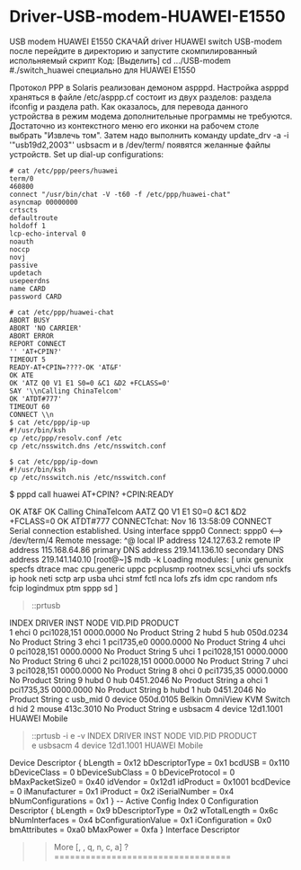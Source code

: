 Driver-USB-modem-HUAWEI-E1550
=============================

USB modem HUAWEI E1550
СКАЧАЙ driver HUAWEI switch USB-modem
после перейдите в директорию и запустите скомпилированный испольняемый скрипт
Код: [Выделить]
cd .../USB-modem
#./switch_huawei
специально для HUAWEI E1550

Протокол PPP в Solaris реализован демоном aspppd. Настройка aspppd храняться в файле /etc/asppp.cf состоит из двух разделов: раздела ifconfig и раздела path. 
Как оказалось, для перевода данного устройства в режим модема дополнительные программы не требуются. Достаточно из контекстного меню его иконки на рабочем столе выбрать "Извлечь том". Затем надо выполнить команду
update_drv -a -i '"usb19d2,2003"' usbsacm
и в /dev/term/ появятся желанные файлы устройств.
Set up dial-up configurations:

    # cat /etc/ppp/peers/huawei
    term/0
    460800
    connect "/usr/bin/chat -V -t60 -f /etc/ppp/huawei-chat"
    asyncmap 00000000
    crtscts
    defaultroute
    holdoff 1
    lcp-echo-interval 0
    noauth
    noccp
    novj
    passive
    updetach
    usepeerdns
    name CARD
    password CARD

    # cat /etc/ppp/huawei-chat
    ABORT BUSY
    ABORT 'NO CARRIER'
    ABORT ERROR
    REPORT CONNECT
    '' 'AT+CPIN?'
    TIMEOUT 5
    READY-AT+CPIN=????-OK 'AT&F'
    OK ATE
    OK 'ATZ Q0 V1 E1 S0=0 &C1 &D2 +FCLASS=0'
    SAY '\\nCalling ChinaTelcom'
    OK 'ATDT#777'
    TIMEOUT 60
    CONNECT \\n
    $ cat /etc/ppp/ip-up
    #!/usr/bin/ksh
    cp /etc/ppp/resolv.conf /etc
    cp /etc/nsswitch.dns /etc/nsswitch.conf

    $ cat /etc/ppp/ip-down
    #!/usr/bin/ksh
    cp /etc/nsswitch.nis /etc/nsswitch.conf

$ pppd call huawei
AT+CPIN?
+CPIN:READY

OK
AT&F
OK
Calling ChinaTelcom
AATZ Q0 V1 E1 S0=0 &C1 &D2 +FCLASS=0
OK
ATDT#777
CONNECTchat:  Nov 16 13:58:09 CONNECT
Serial connection established.
Using interface sppp0
Connect: sppp0 <--> /dev/term/4
Remote message: \^@
local  IP address 124.127.63.2
remote IP address 115.168.64.86
primary   DNS address 219.141.136.10
secondary DNS address 219.141.140.10
[root@~]$ mdb -k
Loading modules: [ unix genunix specfs dtrace mac cpu.generic uppc pcplusmp rootnex scsi_vhci ufs sockfs ip hook neti sctp arp usba uhci stmf fctl nca lofs zfs idm cpc random nfs fcip logindmux ptm sppp sd ]
> ::prtusb

INDEX   DRIVER      INST  NODE            VID.PID     PRODUCT             
1       ehci        0     pci1028,151     0000.0000   No Product String
2       hubd        5     hub             050d.0234   No Product String
3       ehci        1     pci1735,e0      0000.0000   No Product String
4       uhci        0     pci1028,151     0000.0000   No Product String
5       uhci        1     pci1028,151     0000.0000   No Product String
6       uhci        2     pci1028,151     0000.0000   No Product String
7       uhci        3     pci1028,151     0000.0000   No Product String
8       ohci        0     pci1735,35      0000.0000   No Product String
9       hubd        0     hub             0451.2046   No Product String
a       ohci        1     pci1735,35      0000.0000   No Product String
b       hubd        1     hub             0451.2046   No Product String
c       usb_mid     0     device          050d.0105   Belkin OmniView KVM Switch
d       hid         2     mouse           413c.3010   No Product String
e       usbsacm     4     device          12d1.1001   HUAWEI Mobile
>  ::prtusb -i e -v
INDEX   DRIVER      INST  NODE            VID.PID     PRODUCT           
e       usbsacm     4     device          12d1.1001   HUAWEI Mobile

Device Descriptor
{
    bLength = 0x12
    bDescriptorType = 0x1
    bcdUSB = 0x110
    bDeviceClass = 0
    bDeviceSubClass = 0
    bDeviceProtocol = 0
    bMaxPacketSize0 = 0x40
    idVendor = 0x12d1
    idProduct = 0x1001
    bcdDevice = 0
    iManufacturer = 0x1
    iProduct = 0x2
    iSerialNumber = 0x4
    bNumConfigurations = 0x1
}
    -- Active Config Index 0
    Configuration Descriptor
    {
        bLength = 0x9
        bDescriptorType = 0x2
        wTotalLength = 0x6c
        bNumInterfaces = 0x4
        bConfigurationValue = 0x1
        iConfiguration = 0x0
        bmAttributes = 0xa0
        bMaxPower = 0xfa
    }
        Interface Descriptor
>> More [<space>, <cr>, q, n, c, a] ?
==================================